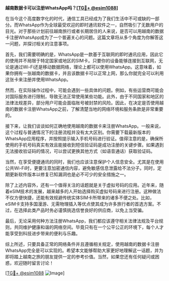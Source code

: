 **越南数据卡可以注册WhatsApp吗？[[TG💪+ @esim1088](https://t.me/s/esim1088)]**

在当今这个高度数字化的时代，通信工具已经成为了我们生活中不可或缺的一部分。而WhatsApp作为全球最受欢迎的即时通讯软件之一，自然吸引了无数用户的目光。对于那些计划前往越南旅行或者长期居住的人来说，是否可以用越南的数据卡注册WhatsApp成为了一个普遍关心的问题。这篇文章将从多个角度为你解答这一问题，并探讨相关的注意事项。

首先，我们需要明确的是，WhatsApp是一款基于互联网的即时通讯应用，因此它的使用并不局限于特定国家或地区的SIM卡。只要你的设备能够连接到互联网，无论是通过Wi-Fi还是移动数据网络，理论上都可以使用WhatsApp。这意味着，如果你拥有一张越南的数据卡，并且该数据卡可以正常上网，那么你就完全可以利用这张卡来注册并使用WhatsApp。

然而，在实际操作过程中，可能会遇到一些具体的问题。例如，有些运营商可能会对国际服务进行限制，导致无法正常使用某些功能。此外，由于不同国家和地区的法律法规差异，部分用户可能会面临账号被封禁的风险。因此，在决定是否使用越南的数据卡注册WhatsApp之前，了解清楚当地的网络环境和服务条款是非常重要的。

接下来，让我们谈谈如何正确地使用越南的数据卡来注册WhatsApp。一般来说，这个过程与普通情况下的注册流程并没有太大区别。你需要下载最新版本的WhatsApp应用程序，并按照提示输入手机号码进行验证。值得注意的是，确保所使用的手机号码真实有效且能接收到短信验证码是成功注册的关键步骤。如果遇到无法接收验证码的情况，可以尝试更换其他方式（如语音通话）获取验证码。

当然，在享受便捷通讯的同时，我们也应该注意保护个人信息安全。尤其是在使用公共Wi-Fi时，更要注意加密通信内容，避免敏感信息泄露给不法分子。同时，定期更新软件版本以修复已知漏洞也是必不可少的安全措施之一。

除了上述内容外，还有一个值得关注的话题就是关于虚拟号码的应用。近年来，随着eSIM技术的发展，越来越多的人开始选择购买虚拟号码来进行注册。这种做法不仅方便快捷，还能有效规避传统实体SIM卡所带来的诸多不便之处。比如，eSIM卡支持多国漫游、无需物理插入等优点使其成为许多旅行者的首选方案。不过，在选择此类产品时务必谨慎挑选信誉良好的供应商，以免上当受骗。

最后，无论采用何种方法注册WhatsApp，我们都应该遵守相关法律法规及平台规则，共同维护健康和谐的网络空间。毕竟只有在一个公平公正的环境下，每个人才能享受到科技进步带来的便利与乐趣。

综上所述，只要具备正常的网络条件并且遵循相关规定，使用越南的数据卡注册WhatsApp完全是可以实现的。希望本文能够帮助大家更好地理解这一话题，并为即将踏上越南之旅的朋友提供一定的参考价值。当然，如果您还有任何疑问或困惑，欢迎随时留言讨论！

[[TG💪+ @esim1088](https://t.me/s/esim1088) ![Image](https://i.postimg.cc/4NQfJmqS/Snipaste-2025-05-13-00-14-12.png)]